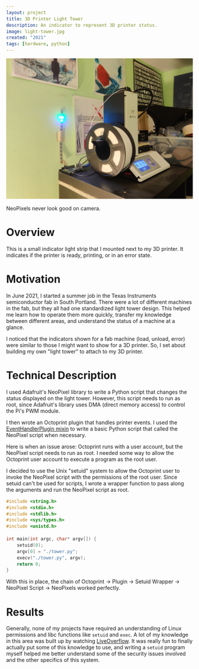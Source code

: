 ```yaml
---
layout: project
title: 3D Printer Light Tower
description: An indicator to represent 3D printer status.
image: light-tower.jpg
created: "2021"
tags: [hardware, python]
---
```


![](../images/light-tower.jpg)

<Caption>NeoPixels never look good on camera.</Caption>

# Overview

This is a small indicator light strip that I mounted next to my 3D printer. It indicates if the printer is ready, printing, or in an error state.

# Motivation

In June 2021, I started a summer job in the Texas Instruments semiconductor fab in South Portland. There were a lot of different machines in the fab, but they all had one standardized light tower design. This helped me learn how to operate them more quickly, transfer my knowledge between different areas, and understand the status of a machine at a glance.

I noticed that the indicators shown for a fab machine (load, unload, error) were similar to those I might want to show for a 3D printer. So, I set about building my own "light tower" to attach to my 3D printer.

# Technical Description

I used Adafruit's NeoPixel library to write a Python script that changes the status displayed on the light tower. However, this script needs to run as root, since Adafruit's library uses DMA (direct memory access) to control the Pi's PWM module.

I then wrote an Octoprint plugin that handles printer events. I used the [EventHandlerPlugin mixin](https://docs.octoprint.org/en/master/plugins/mixins.html#eventhandlerplugin) to write a basic Python script that called the NeoPixel script when necessary.

Here is when an issue arose: Octoprint runs with a user account, but the NeoPixel script needs to run as root. I needed some way to allow the Octoprint user account to execute a program as the root user.

I decided to use the Unix "setuid" system to allow the Octoprint user to invoke the NeoPixel script with the permissions of the root user. Since setuid can't be used for scripts, I wrote a wrapper function to pass along the arguments and run the NeoPixel script as root.

```c
#include <string.h>
#include <stdio.h>
#include <stdlib.h>
#include <sys/types.h>
#include <unistd.h>

int main(int argc, char* argv[]) {
    setuid(0);
    argv[0] = "./tower.py";
    execv("./tower.py", argv);
    return 0;
}
```

With this in place, the chain of Octoprint -> Plugin -> Setuid Wrapper -> NeoPixel Script -> NeoPixels worked perfectly.

# Results

Generally, none of my projects have required an understanding of Linux permissions and libc functions like `setuid` and `exec`. A lot of my knowledge in this area was built up by watching [LiveOverflow](https://www.youtube.com/channel/UClcE-kVhqyiHCcjYwcpfj9w). It was really fun to finally actually put some of this knowledge to use, and writing a `setuid` program myself helped me better understand some of the security issues involved and the other specifics of this system.
